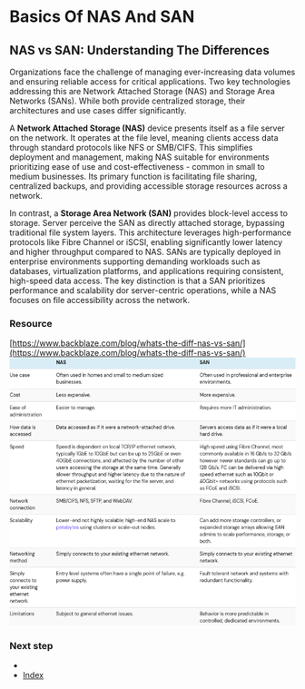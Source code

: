 # Basics Of NAS And SAN

## NAS vs SAN: Understanding The Differences
Organizations face the challenge of managing ever-increasing data volumes and ensuring reliable access for critical applications. Two key technologies addressing this are Network Attached Storage (NAS) and Storage Area Networks (SANs). While both provide centralized storage, their architectures and use cases differ significantly.

A **Network Attached Storage (NAS)** device presents itself as a file server on the network. It operates at the file level, meaning clients access data through standard protocols like NFS or SMB/CIFS. This simplifies deployment and management, making NAS suitable for environments prioritizing ease of use and cost-effectiveness - common in small to medium businesses. Its primary function is facilitating file sharing, centralized backups, and providing accessible storage resources across a network.

In contrast, a **Storage Area Network (SAN)** provides block-level access to storage. Server perceive the SAN as directly attached storage, bypassing traditional file system layers. This architecture leverages high-performance protocols like Fibre Channel or iSCSI, enabling significantly lower latency and higher throughput compared to NAS. SANs are typically deployed in enterprise environments supporting demanding workloads such as databases, virtualization platforms, and applications requiring consistent, high-speed data access. The key distinction is that a SAN prioritizes performance and scalability dor server-centric operations, while a NAS focuses on file accessibility across the network.


### Resource
[https://www.backblaze.com/blog/whats-the-diff-nas-vs-san/](https://www.backblaze.com/blog/whats-the-diff-nas-vs-san/)
![SAN vs NAS stats](images/NAS_vs_SAN.png)
### Next step
- []()
- [Index](https://github.com/Sisu-Sus/CyberSec-RoadMap/blob/main/index.md)
